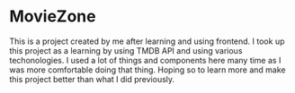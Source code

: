 # MovieZone
This is a project created by me after learning and using frontend. I took up this project as a learning by using TMDB API and using various techonologies. I used a lot of things and components here many time as I was more comfortable doing that thing. Hoping so to learn more and make this project better than what I did previously.
